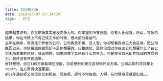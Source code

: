 ```yaml
---
title: 20190306
date: 2019-03-07 07:34:08
tags:	日记
---
```


	越来越意识到，你在职场其实是没竞争力的。你掌握的所有技能，总有人比你强。所以，导致的结果，你在市场上不得己找工作的时候，很大部分靠运气。
	去年在确幸，简直是个养老的公司，公司青黄不接，没人管。你却想着靠自己力挽狂澜，把公司挽回过来。事情最后的结局却不是你想要的。归根结低，是你没想过你在这公司想要什么？在公司无所事事的时候，就该想想，如果跳槽了自己有什么竞争力。但是那会自己却在错误的方向努力，最终没有开花结果。
	好好想想，你在iOS方面缺哪些技能，目前想到的是在音视频开发方面。公司后期的项目要上react。这方面得快速掌握。
	前几年遇到好公司没意识到机会，现在呢，却时不时在找。人啊，有时候命里就是犯贱。。。
